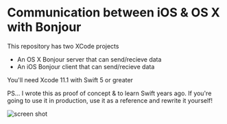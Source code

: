 # Communication between iOS & OS X with Bonjour

This repository has two XCode projects

* An OS X Bonjour server that can send/recieve data
* An iOS Bonjour client that can send/recieve data

You'll need Xcode 11.1 with Swift 5 or greater

PS... I wrote this as proof of concept & to learn Swift years ago. If you're going to use it in production, use it as a reference and rewrite it yourself!

![screen shot](https://raw.githubusercontent.com/jameszaghini/bonjour-demo-osx-to-ios/master/screenshot.png)

